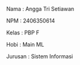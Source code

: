 Nama : Angga Tri Setiawan

NPM : 2406350614

Kelas : PBP F

Hobi : Main ML

Jurusan : Sistem Informasi